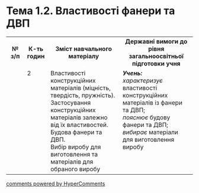<div id="hypercomments_widget" class="js-hypercomments-widget invisible"></div>

# Тема 1.2. Властивості фанери та ДВП

<table>
  <tr>
    <td width="10%" align="center"><b>№ з/п</b></td>
    <td width="10%" align="center"><b>К-ть годин</b></td>
    <td width="40%" align="center"><b>Зміст навчального матеріалу</b></td>
    <td width="40%" align="center"><b>Державні вимоги до рівня загальноосвітньої підготовки учня</b></td>
  </tr>
  <tr>
<td width="10%" style="vertical-align:top !important;"></td>
<td width="10%" style="vertical-align:top !important;">2</td>
    <td width="40%" style="vertical-align:top !important;">
Властивості конструкційних матеріалів (міцність, твердість, пружність). Застосування конструкційних матеріалів залежно від їх властивостей. Будова фанери та ДВП. <br>
Вибір  виробу для виготовлення та матеріалів для обраного виробу
</td>
    <td width="40%" style="vertical-align:top !important;">
<i><b>Учень:</b></i><br>
<i>характеризує</i> властивості конструкційних матеріалів із фанери та ДВП;<br>
<i>пояснює</i> будову фанери та ДВП;<br>
<i>вибирає</i> матеріали для виготовлення виробу 
</td>
  </tr>
</table>

<div class="js-hypercomments-container">
<a href="http://hypercomments.com" class="hc-link" title="comments widget">comments powered by HyperComments</a>
</div>